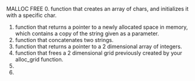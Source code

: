 MALLOC FREE
0. function that creates an array of chars, and initializes it with a specific char.
1. function that returns a pointer to a newly allocated space in memory, which contains a copy of the string given as a parameter.
2. function that concatenates two strings.
3. function that returns a pointer to a 2 dimensional array of integers.
4. function that frees a 2 dimensional grid previously created by your alloc_grid function.
5. 
6.
